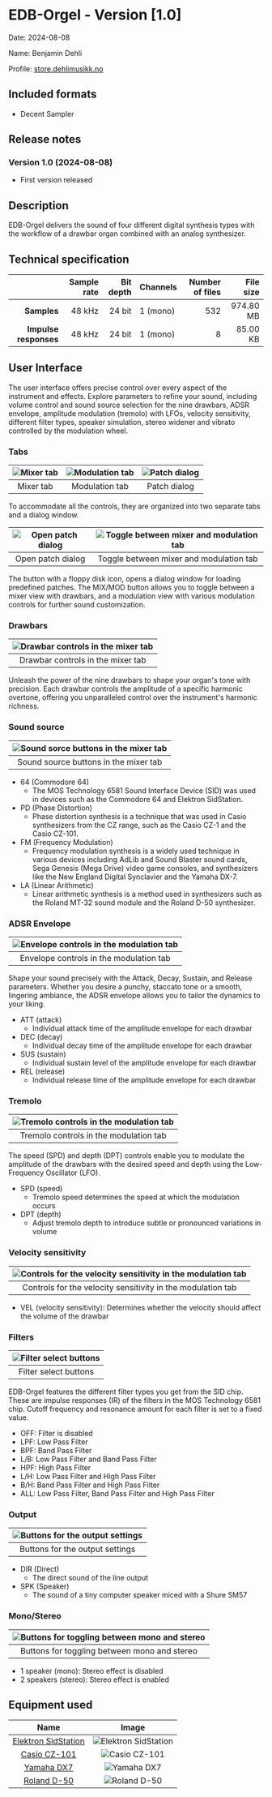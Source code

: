 # EDB-Orgel - Version [1.0]

Date: 2024-08-08

Name: Benjamin Dehli

Profile: [store.dehlimusikk.no][Gumroad profile]

## Included formats

- Decent Sampler

## Release notes

### Version 1.0 (2024-08-08)

- First version released

## Description

EDB-Orgel delivers the sound of four different digital synthesis types with the workflow of a drawbar organ combined with an analog synthesizer.

## Technical specification

|                       | Sample rate | Bit depth | Channels   | Number of files | File size |
|----------------------:|------------:|----------:|------------|----------------:|----------:|
|           **Samples** |      48 kHz |    24 bit | 1 (mono)   |             532 | 974.80 MB |
| **Impulse responses** |      48 kHz |    24 bit | 1 (mono)   |               8 |  85.00 KB |

## User Interface

The user interface offers precise control over every aspect of the instrument and effects.
Explore parameters to refine your sound, including volume control and sound source selection for the nine drawbars, ADSR envelope, amplitude modulation (tremolo) with LFOs, velocity sensitivity, different filter types, speaker simulation, stereo widener and vibrato controlled by the modulation wheel.

### Tabs

|![Mixer tab](/Screenshots/edb-orgel_mixer.png)|![Modulation tab](/Screenshots/edb-orgel_modulation.png)|![Patch dialog](/Screenshots/edb-orgel_load-patch.png)|
|:--------------------------------------------:|:------------------------------------------------------:|:----------------------------------------------------:|
|                  Mixer tab                   |                     Modulation tab                     |                     Patch dialog                     |

To accommodate all the controls, they are organized into two separate tabs and a dialog window.

|![Open patch dialog](/Screenshots/button_load-patch.png)|![Toggle between mixer and modulation tab](/Screenshots/button_mixer-modulation.png)|
|:------------------------------------------------------:|:----------------------------------------------------------------------------------:|
|                    Open patch dialog                   |                       Toggle between mixer and modulation tab                      |

The button with a floppy disk icon, opens a dialog window for loading predefined patches. The MIX/MOD button allows you to toggle between a mixer view with drawbars, and a modulation view with various modulation controls for further sound customization.

### Drawbars

|![Drawbar controls in the mixer tab](/Screenshots/drawbars.png)|
|:--:|
|Drawbar controls in the mixer tab|

Unleash the power of the nine drawbars to shape your organ's tone with precision. Each drawbar controls the amplitude of a specific harmonic overtone, offering you unparalleled control over the instrument's harmonic richness.

### Sound source

|![Sound sorce buttons in the mixer tab](/Screenshots/sound-source.png)|
|:--:|
|Sound source buttons in the mixer tab|

- 64 (Commodore 64)
  - The MOS Technology 6581 Sound Interface Device (SID) was used in devices such as the Commodore 64 and Elektron SidStation.
- PD (Phase Distortion)
  - Phase distortion synthesis is a technique that was used in Casio synthesizers from the CZ range, such as the Casio CZ-1 and the Casio CZ-101.
- FM (Frequency Modulation)
  - Frequency modulation synthesis is a widely used technique in various devices including AdLib and Sound Blaster sound cards, Sega Genesis (Mega Drive) video game consoles, and synthesizers like the New England Digital Synclavier and the Yamaha DX-7.
- LA (Linear Arithmetic)
  - Linear arithmetic synthesis is a method used in synthesizers such as the Roland MT-32 sound module and the Roland D-50 synthesizer.

### ADSR Envelope

|![Envelope controls in the modulation tab](/Screenshots/envelope.png)|
|:--:|
|Envelope controls in the modulation tab|

Shape your sound precisely with the Attack, Decay, Sustain, and Release parameters. Whether you desire a punchy, staccato tone or a smooth, lingering ambiance, the ADSR envelope allows you to tailor the dynamics to your liking.

- ATT (attack)
  - Individual attack time of the amplitude envelope for each drawbar
- DEC (decay)
  - Individual decay time of the amplitude envelope for each drawbar
- SUS (sustain)
  - Individual sustain level of the amplitude envelope for each drawbar
- REL (release)
  - Individual release time of the amplitude envelope for each drawbar

### Tremolo

|![Tremolo controls in the modulation tab](/Screenshots/tremolo.png)|
|:--:|
|Tremolo controls in the modulation tab|

The speed (SPD) and depth (DPT) controls enable you to modulate the amplitude of the drawbars with the desired speed and depth using the Low-Frequency Oscillator (LFO).

- SPD (speed)
  - Tremolo speed determines the speed at which the modulation occurs
- DPT (depth)
  - Adjust tremolo depth to introduce subtle or pronounced variations in volume

### Velocity sensitivity

|![Controls for the velocity sensitivity in the modulation tab](/Screenshots/velocity-sensitivity.png)|
|:--:|
|Controls for the velocity sensitivity in the modulation tab|

- VEL (velocity sensitivity): Determines whether the velocity should affect the volume of the drawbar

### Filters

|![Filter select buttons](/Screenshots/button_filters.png)|
|:--:|
|Filter select buttons|

EDB-Orgel features the different filter types you get from the SID chip. These are impulse responses (IR) of the filters in the MOS Technology 6581 chip. Cutoff frequency and resonance amount for each filter is set to a fixed value.

- OFF: Filter is disabled
- LPF: Low Pass Filter
- BPF: Band Pass Filter
- L/B: Low Pass Filter and Band Pass Filter
- HPF: High Pass Filter
- L/H: Low Pass Filter and High Pass Filter
- B/H: Band Pass Filter and High Pass Filter
- ALL: Low Pass Filter, Band Pass Filter and High Pass Filter

### Output

|![Buttons for the output settings](/Screenshots/button_direct-speaker.png)|
|:--:|
|Buttons for the output settings|

- DIR (Direct)
  - The direct sound of the line output
- SPK (Speaker)
  - The sound of a tiny computer speaker miced with a Shure SM57

### Mono/Stereo

|![Buttons for toggling between mono and stereo](/Screenshots/button_mono-stereo.png)|
|:--:|
|Buttons for toggling between mono and stereo|

- 1 speaker (mono): Stereo effect is disabled
- 2 speakers (stereo): Stereo effect is enabled

## Equipment used

|                    Name                    |                            Image                           |
| :----------------------------------------: | :--------------------------------------------------------: |
| [Elektron SidStation][Elektron SidStation] | ![Elektron SidStation](/Equipment/elektron-sidstation.jpg) |
|        [Casio CZ-101][Casio CZ-101]        |        ![Casio CZ-101](/Equipment/casio-cz-101.jpg)        |
|          [Yamaha DX7][Yamaha DX7]          |          ![Yamaha DX7](/Equipment/yamaha-dx7.jpg)          |
|         [Roland D-50][Roland D-50]         |         ![Roland D-50](/Equipment/roland-d-50.jpg)         |

[Gumroad profile]: https://store.dehlimusikk.no/
[Elektron SidStation]: https://www.dehlimusikk.no/equipment/instruments/elektron-sidstation/
[Casio CZ-101]: https://www.dehlimusikk.no/equipment/instruments/casio-cz-101/
[Yamaha DX7]: https://www.dehlimusikk.no/equipment/instruments/yamaha-dx7/
[Roland D-50]: https://www.dehlimusikk.no/equipment/instruments/roland-d-50/
